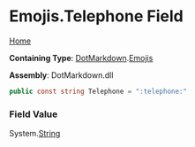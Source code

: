 # Emojis\.Telephone Field

[Home](../../../README.md)

**Containing Type**: [DotMarkdown](../../README.md)\.[Emojis](../README.md)

**Assembly**: DotMarkdown\.dll

```csharp
public const string Telephone = ":telephone:"
```

### Field Value

System\.[String](https://docs.microsoft.com/en-us/dotnet/api/system.string)